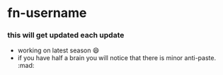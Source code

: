 # fn-username

### this will get updated each update
- working on latest season 😄
- if you have half a brain you will notice that there is minor anti-paste. :mad:

